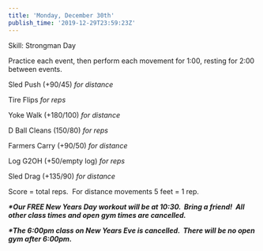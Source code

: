 ```yaml
---
title: 'Monday, December 30th'
publish_time: '2019-12-29T23:59:23Z'
---
```


Skill: Strongman Day

Practice each event, then perform each movement for 1:00, resting for
2:00 between events.

Sled Push (+90/45) *for distance*

Tire Flips *for reps*

Yoke Walk (+180/100) *for distance*

D Ball Cleans (150/80) *for reps*

Farmers Carry (+90/50) *for distance*

Log G2OH (+50/empty log) *for reps*

Sled Drag (+135/90) *for distance*

Score = total reps.  For distance movements 5 feet = 1 rep.

***\*Our FREE New Years Day workout will be at 10:30.  Bring a friend!
 All other class times and open gym times are cancelled.***

***\*The 6:00pm class on New Years Eve is cancelled.  There will be no
open gym after 6:00pm.***
